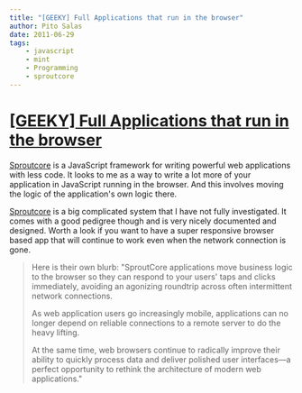```yaml
---
title: "[GEEKY] Full Applications that run in the browser"
author: Pito Salas
date: 2011-06-29
tags:
    - javascript
    - mint
    - Programming
    - sproutcore
---
```

# [[GEEKY] Full Applications that run in the browser](None)




[Sproutcore](<http://www.sproutcore.com/about/>) is a JavaScript framework for
writing powerful web applications with less code. It looks to me as a way to
write a lot more of your application in JavaScript running in the browser. And
this involves moving the logic of the application's own logic there.

[Sproutcore](<http://www.sproutcore.com/about/>) is a big complicated system
that I have not fully investigated. It comes with a good pedigree though and
is very nicely documented and designed. Worth a look if you want to have a
super responsive browser based app that will continue to work even when the
network connection is gone.

> Here is their own blurb: "SproutCore applications move business logic to the
> browser so they can respond to your users' taps and clicks immediately,
> avoiding an agonizing roundtrip across often intermittent network
> connections.
>
> As web application users go increasingly mobile, applications can no longer
> depend on reliable connections to a remote server to do the heavy lifting.
>
> At the same time, web browsers continue to radically improve their ability
> to quickly process data and deliver polished user interfaces—a perfect
> opportunity to rethink the architecture of modern web applications."


